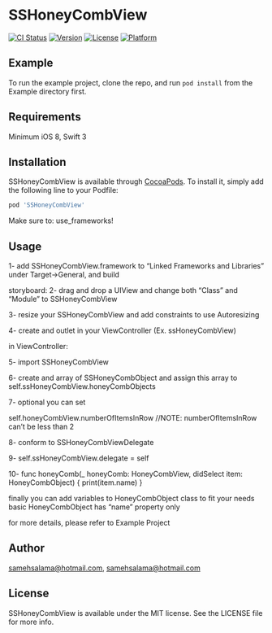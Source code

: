 # SSHoneyCombView

[![CI Status](http://img.shields.io/travis/samehsalama@hotmail.com/SSHoneyCombView.svg?style=flat)](https://travis-ci.org/samehsalama@hotmail.com/SSHoneyCombView)
[![Version](https://img.shields.io/cocoapods/v/SSHoneyCombView.svg?style=flat)](http://cocoapods.org/pods/SSHoneyCombView)
[![License](https://img.shields.io/cocoapods/l/SSHoneyCombView.svg?style=flat)](http://cocoapods.org/pods/SSHoneyCombView)
[![Platform](https://img.shields.io/cocoapods/p/SSHoneyCombView.svg?style=flat)](http://cocoapods.org/pods/SSHoneyCombView)

## Example

To run the example project, clone the repo, and run `pod install` from the Example directory first.

## Requirements

Minimum iOS 8, Swift 3

## Installation

SSHoneyCombView is available through [CocoaPods](http://cocoapods.org). To install
it, simply add the following line to your Podfile:

```ruby
pod 'SSHoneyCombView'
```

Make sure to: 
use_frameworks!

## Usage

1- add SSHoneyCombView.framework to “Linked Frameworks and Libraries” under Target->General, and build

storyboard:
2- drag and drop a UIView and change both “Class” and “Module” to SSHoneyCombView

3- resize your SSHoneyCombView and add constraints to use Autoresizing

4- create and outlet in your ViewController (Ex. ssHoneyCombView)

in ViewController:

5- import SSHoneyCombView

6- create and array of SSHoneyCombObject and assign this array to self.ssHoneyCombView.honeyCombObjects

7- optional you can set 

self.honeyCombView.numberOfItemsInRow 
//NOTE: numberOfItemsInRow can’t be less than 2

8- conform to SSHoneyCombViewDelegate

9- self.ssHoneyCombView.delegate = self

10- func honeyComb(_ honeyComb: HoneyCombView, didSelect item: HoneyCombObject) {
print(item.name)
}


finally you can add variables to HoneyCombObject class to fit your needs
basic HoneyCombObject has “name” property only


for more details, please refer to Example Project

## Author

samehsalama@hotmail.com, samehsalama@hotmail.com

## License

SSHoneyCombView is available under the MIT license. See the LICENSE file for more info.
